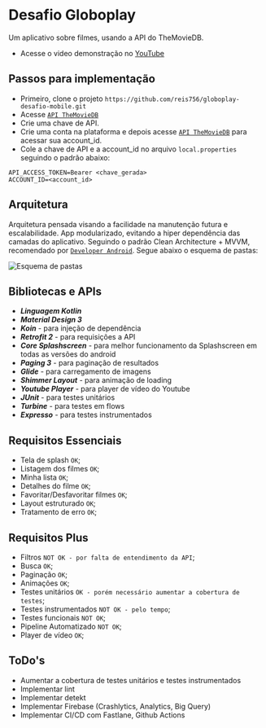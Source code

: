 # Desafio Globoplay

Um aplicativo sobre filmes, usando a API do TheMovieDB.

* Acesse o video demonstração no [YouTube](https://youtu.be/yxAuCCXpqo4)

## Passos para implementação

* Primeiro, clone o projeto `https://github.com/reis756/globoplay-desafio-mobile.git`
* Acesse [`API TheMovieDB`](https://www.themoviedb.org/settings/api)
* Crie uma chave de API.
* Crie uma conta na plataforma e depois acesse [`API TheMovieDB`](https://developer.themoviedb.org/reference/account-details) para acessar sua account_id.
* Cole a chave de API e a account_id no arquivo `local.properties` seguindo o padrão abaixo:

```
API_ACCESS_TOKEN=Bearer <chave_gerada>
ACCOUNT_ID=<account_id>
```

## Arquitetura

Arquitetura pensada visando a facilidade na manutenção futura e escalabilidade. App modularizado, evitando a hiper dependência das camadas do aplicativo. Seguindo o padrão Clean Architecture + MVVM, recomendado por [`Developer Android`](https://developer.android.com/jetpack/guide?hl=pt-br). Segue abaixo o esquema de pastas:

![`Esquema de pastas`](https://github.com/reis756/globoplay-desafio-mobile/blob/main/path_schemme.png)

## Bibliotecas e APIs

* ***Linguagem Kotlin***
* ***Material Design 3***
* ***Koin*** - para injeção de dependência
* ***Retrofit 2*** - para requisições a API
* ***Core Splashscreen*** - para melhor funcionamento da Splashscreen em todas as versões do android 
* ***Paging 3*** - para paginação de resultados
* ***Glide*** - para carregamento de imagens
* ***Shimmer Layout*** - para animação de loading
* ***Youtube Player*** - para player de vídeo do Youtube
* ***JUnit*** - para testes unitários
* ***Turbine*** - para testes em flows
* ***Expresso*** - para testes instrumentados

## Requisitos Essenciais

* Tela de splash `OK`;
* Listagem dos filmes `OK`;
* Minha lista `OK`;
* Detalhes do filme `OK`;
* Favoritar/Desfavoritar filmes `OK`;
* Layout estruturado `OK`;
* Tratamento de erro `OK`;

## Requisitos Plus

* Filtros `NOT OK - por falta de entendimento da API`;
* Busca `OK`;
* Paginação `OK`;
* Animações `OK`;
* Testes unitários `OK - porém necessário aumentar a cobertura de testes`;
* Testes instrumentados `NOT OK - pelo tempo`;
* Testes funcionais `NOT OK`;
* Pipeline Automatizado `NOT OK`;
* Player de vídeo `OK`;

## ToDo's

* Aumentar a cobertura de testes unitários e testes instrumentados
* Implementar lint
* Implementar detekt
* Implementar Firebase (Crashlytics, Analytics, Big Query)
* Implementar CI/CD com Fastlane, Github Actions